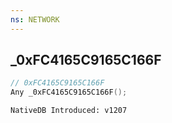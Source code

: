 ```yaml
---
ns: NETWORK
---
```

## _0xFC4165C9165C166F

```c
// 0xFC4165C9165C166F
Any _0xFC4165C9165C166F();
```

```
NativeDB Introduced: v1207
```

